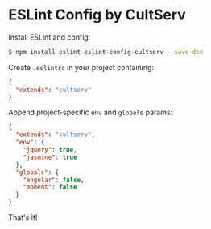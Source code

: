 # ESLint Config by CultServ

Install ESLint and config:

```bash
$ npm install eslint eslint-config-cultserv --save-dev
```

Create `.eslintrc` in your project containing:

```json
{
  "extends": "cultserv"
}
```

Append project-specific `env` and `globals` params:

```json
{
  "extends": "cultserv",
  "env": {
    "jquery": true,
    "jasmine": true
  },
  "globals": {
    "angular": false,
    "moment": false
  }
}
```

That's it!
